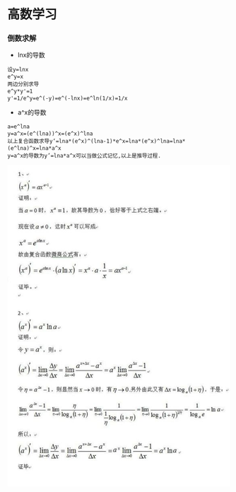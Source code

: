 # 高数学习


### 倒数求解

- lnx的导数
```
设y=lnx
e^y=x
两边分别求导
e^y*y'=1
y'=1/e^y=e^(-y)=e^(-lnx)=e^ln(1/x)=1/x
```     

- a^x的导数
 ```
a=e^lna
y=a^x=(e^(lna))^x=(e^x)^lna
以上复合函数求导y‘=lna*(e^x)^(lna-1)*e^x=lna*(e^x)^lna=lna*(e^lna)^x=lna*a^x
y=a^x的导数为y’=lna*a^x可以当做公式记忆,以上是推导过程.
 ```
![qiu](../../../pictures/math/ax导数.jpg)

